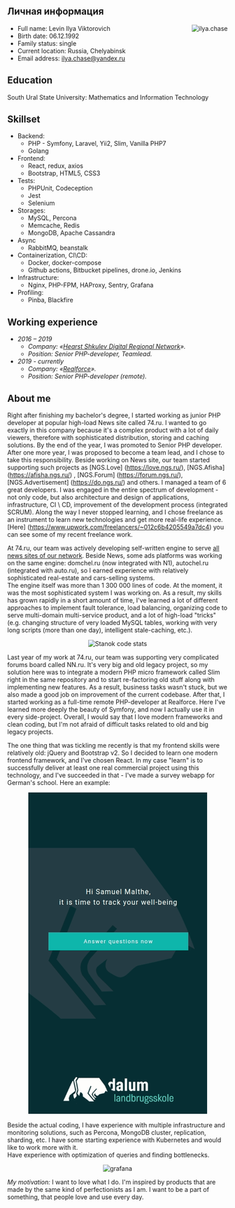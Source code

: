 ## Личная информация  
<img align="right" src="https://github.com/ilyachase/curriculum_vitae/blob/master/img/me.jpg?raw=true" alt="ilya.chase"/>  
  
- Full name: Levin Ilya Viktorovich  
- Birth date: 06.12.1992  
- Family status: single  
- Current location: Russia, Chelyabinsk  
- Email address: ilya.chase@yandex.ru
  
## Education  
South Ural State University: Mathematics and Information Technology
  
## Skillset  
- Backend:
	- PHP - Symfony, Laravel, Yii2, Slim, Vanilla PHP7
	- Golang
- Frontend:
	- React, redux, axios
	- Bootstrap, HTML5, CSS3
- Tests:
	- PHPUnit, Codeception
	- Jest
	- Selenium
- Storages:
	- MySQL, Percona
	- Memcache, Redis
	- MongoDB, Apache Cassandra
- Async
	- RabbitMQ, beanstalk
- Containerization, CI\CD:
	- Docker, docker-compose
	- Github actions, Bitbucket pipelines, drone.io, Jenkins
- Infrastructure:
	- Nginx, PHP-FPM, HAProxy, Sentry, Grafana
- Profiling:
	- Pinba, Blackfire
  
## Working experience  
- *2016 – 2019*  
	- *Company: «[Hearst Shkulev Digital Regional Network](http://www.hearst-shkulev-media.ru/projects/rn/)».*  
	- *Position: Senior PHP-developer, Teamlead.*  
- *2019 - currently*  
	- *Company: «[Realforce](https://www.realforce.ch/)».*  
	- *Position: Senior PHP-developer (remote).*

## About me
Right after finishing my bachelor's degree, I started working as junior PHP developer at popular high-load News site called 74.ru. I wanted to go exactly in this company because it's a complex product with a lot of daily viewers, therefore with sophisticated distribution, storing and caching solutions. By the end of the year, I was promoted to Senior PHP developer. After one more year, I was proposed to become a team lead, and I chose to take this responsibility. Beside working on News site, our team started supporting such projects as [NGS.Love] (https://love.ngs.ru/), [NGS.Afisha] (https://afisha.ngs.ru/) , [NGS.Forum] (https://forum.ngs.ru/), [NGS.Advertisement] (https://do.ngs.ru/) and others. I managed a team of 6 great developers.
I was engaged in the entire spectrum of development - not only code, but also architecture and design of applications, infrastructure, CI \ CD, improvement of the development process (integrated SCRUM).
Along the way I never stopped learning, and I chose freelance as an instrument to learn new technologies and get more real-life experience. [Here] (https://www.upwork.com/freelancers/~012c6b4205549a7dc4) you can see some of my recent freelance work.  

At 74.ru, our team was actively developing self-written engine to serve [all news sites of our network](https://rugion.ru/stat/). Beside News, some ads platforms was working on the same engine: domchel.ru (now integrated with N1), autochel.ru (integrated with auto.ru), so I earned experience with relatively sophisticated real-estate and cars-selling systems.   
The engine itself was more than 1 300 000 lines of code. At the moment, it was the most sophisticated system I was working on. As a result, my skills has grown rapidly in a short amount of time, I've learned a lot of different approaches to implement fault tolerance, load balancing, organizing code to serve multi-domain multi-service product, and a lot of high-load "tricks" (e.g. changing structure of very loaded MySQL tables, working with very long scripts (more than one day), intelligent stale-caching, etc.).  

<p align="center">  
  <img src="https://github.com/ilyachase/curriculum_vitae/blob/master/img/stanok_code_stats.jpg?raw=true" alt="Stanok code stats"/>  
</p>

Last year of my work at 74.ru, our team was supporting very complicated forums board called NN.ru. It's very big and old legacy project, so my solution here was to integrate a modern PHP micro framework called Slim right in the same repository and to start re-factoring old stuff along with implementing new features. As a result, business tasks wasn't stuck, but we also made a good job on improvement of the current codebase.
After that, I started working as a full-time remote PHP-developer at Realforce. Here I've learned more deeply the beauty of Symfony, and now I actually use it in every side-project.
Overall, I would say that I love modern frameworks and clean coding, but I'm not afraid of difficult tasks related to old and big legacy projects.

The one thing that was tickling me recently is that my frontend skills were relatively old: jQuery and Bootstrap v2. So I decided to learn one modern frontend framework, and I've chosen React. In my case "learn" is to successfully deliver at least one real commercial project using this technology, and I've succeeded in that - I've made a survey webapp for German's school. Here an example:
<p align="center">  
  <img src="https://github.com/ilyachase/curriculum_vitae/blob/master/img/dalum.gif?raw=true" alt="React example" />  
</p>
  
Beside the actual coding, I have experience with multiple infrastructure and monitoring solutions, such as Percona, MongoDB cluster, replication, sharding, etc. I have some starting experience with Kubernetes and would like to work more with it.  
Have experience with optimization of queries and finding bottlenecks.
  
<p align="center">  
  <img src="https://github.com/ilyachase/curriculum_vitae/blob/master/img/grafana.png?raw=true" alt="grafana" />  
</p>  
  
*My motivation:* I want to love what I do. I'm inspired by products that are made by the same kind of perfectionists as I am. I want to be a part of something, that people love and use every day.